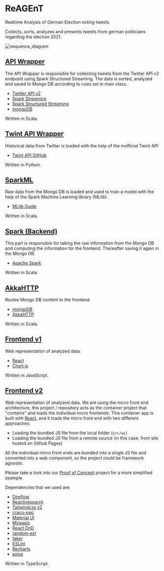 # ReAGEnT

Realtime Analysis of German Election noting tweets

Collects, sorts, analyzes and presents tweets from german politicians regarding the election 2021. 

![sequence_diagram](https://raw.githubusercontent.com/ReAGEnT-WiSe2021-22/Wiki/main/ReAGEnT_sequence_diagram_v1.1.png)

## [API Wrapper](https://github.com/ReAGEnT-HTW-Berlin/ReAGEnT-API-Wrapper)
The API Wrapper is responsible for collecting tweets from the Twitter API v2 endpoint using Spark Structured Streaming. The data is sorted, analyzed and saved to Mongo DB according to rules set in main class.

- [Twitter API v2](https://developer.twitter.com/en/docs/twitter-api/early-access)
- [Spark Streaming](https://spark.apache.org/docs/latest/streaming-programming-guide.html)
- [Spark Structured Streaming](https://spark.apache.org/docs/latest/structured-streaming-programming-guide.html)
- [mongoDB](https://www.mongodb.com)

Written in Scala.

## [Twint API Wrapper](https://github.com/ReAGEnT-WiSe2021-22/Twint-API)
Historical data from Twitter is loaded with the help of the inofficial Twint API

- [Twint API GitHub](https://github.com/twintproject/twint)

Written in Python.

## [SparkML](https://github.com/ReAGEnT-WiSe2021-22/ReAGEnT-SparkNLP-SparkML)
Raw data from the Mongo DB is loaded and used to train a model with the help of the Spark Machine Learning library (MLlib).

- [MLlib Guide](https://spark.apache.org/docs/latest/ml-guide.html)

Written in Scala.

## [Spark (Backend)](https://github.com/ReAGEnT-HTW-Berlin/ReAGEnT-Spark)
This part is responsible for taking the raw information from the Mongo DB and computing the information for the frontend. Thereafter saving it again in the Mongo DB.

- [Apache Spark](https://spark.apache.org/docs/1.2.0/programming-guide.html)

Written in Scala.

## [AkkaHTTP](https://github.com/ReAGEnT-HTW-Berlin/ReAGEnT-AkkaHttp)
Routes Mongo DB content to the frontend.

- [mongoDB](https://www.mongodb.com)
- [AkkaHTTP](https://doc.akka.io/docs/akka-http/current/index.html)

Written in Scala.

## [Frontend v1](https://github.com/ReAGEnT-HTW-Berlin/ReAgentFrontEnd)
Web representation of analyzed data.

- [React](https://reactjs.org/docs/getting-started.html)
- [Chart.js](https://www.chartjs.org/docs/latest/)

Written in JavaScript.

## [Frontend v2](https://github.com/ReAGEnT-WiSe2021-22/frontend-v2)
Web representation of analyzed data. We are using the micro front end architecture, this project / repository acts as the container project that "*contains*" and loads the individual micro frontends. This container app is built with [React](https://reactjs.org/), and it loads the micro front end with two different approaches:
- Loading the bundled JS file from the local folder (`src/wc`)
- Loading the bundled JS file from a remote source (in this case, from site hosted on Github Pages)

All the individual micro front ends are bundled into a single JS file and converted into a web component, so the project could be framework agnostic.

Please take a look into our [Proof of Concept](https://github.com/LouisAndrew/poc-microfrontend/edit/main/README.md) project for a more simplified example.

Dependencies that we used are:
- [Direflow](https://direflow.io/)
- [Reactivesearch](https://opensource.appbase.io/reactivesearch/)
- [Tailwindcss v2](https://v2.tailwindcss.com/)
- [craco-swc](https://github.com/pradel/create-react-app-swc/blob/main/packages/craco-swc/README.md)
- [Material UI](https://mui.com/)
- [Miragejs](https://miragejs.com/)
- [React DnD](https://react-dnd.github.io/react-dnd/about)
- [random-ext](https://github.com/bkumar2/random-ext)
- [faker](https://fakerjs.dev/)
- [ESLint](https://eslint.org/)
- [Recharts](https://recharts.org/en-US/)
- [axios](https://axios-http.com/docs/intro)

Written in TypeScript.

